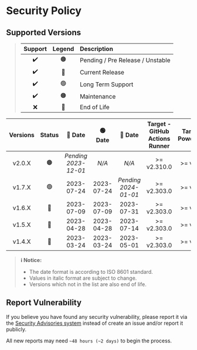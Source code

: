 # Security Policy

## Supported Versions

> | **Support** | **Legend** | **Description** |
> |:-:|:-:|:--|
> | ✔️ | 🟤 | Pending / Pre Release / Unstable |
> | ✔️ | 🔵 | Current Release |
> | ✔️ | 🟢 | Long Term Support |
> | ✔️ | 🟠 | Maintenance |
> | ❌ | 🔴 | End of Life |

| **Versions** | **Status** | **🔵 Date** | **🟢 Date** | **🔴 Date** | **Target - GitHub Actions Runner** | **Target - PowerShell** | **Target - NodeJS (Wrapper API)** |
|:-:|:-:|:-:|:-:|:-:|:-:|:-:|:-:|
| v2.0.X | 🟤 | *Pending <br />2023-12-01* | *N/A* | *N/A* | >= v2.310.0 | >= v7.2.0 | >= v16.13.0 |
| v1.7.X | 🟢 | 2023-07-24 | 2023-07-24 | *Pending <br />2024-01-01* | >= v2.303.0 | >= v7.2.0 | >= v14.15.0 |
| v1.6.X | 🔴 | 2023-07-09 | 2023-07-09 | 2023-07-31 | >= v2.303.0 | >= v7.2.0 | >= v14.15.0 |
| v1.5.X | 🔴 | 2023-04-28 | 2023-04-28 | 2023-07-14 | >= v2.303.0 | >= v7.2.0 | >= v14.15.0 |
| v1.4.X | 🔴 | 2023-03-24 | 2023-03-24 | 2023-05-01 | >= v2.303.0 | >= v7.2.0 | >= v14.15.0 |

> **ℹ️ Notice:**
>
> - The date format is according to ISO 8601 standard.
> - Values in italic format are subject to change.
> - Versions which not in the list are also end of life.

## Report Vulnerability

If you believe you have found any security vulnerability, please report it via the [Security Advisories system](https://github.com/hugoalh-studio/ghactions-toolkit-powershell/security/advisories/new) instead of create an issue and/or report it publicly.

All new reports may need `~48 hours (~2 days)` to begin the process.
